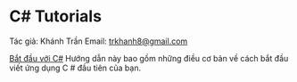# C# Tutorials

Tác giả: Khánh Trần
Email: trkhanh8@gmail.com

[Bắt đầu với C#](getting-started/README.md)
Hướng dẫn này bao gồm những điều cơ bản về cách bắt đầu viết ứng dụng C # đầu tiên của bạn.
